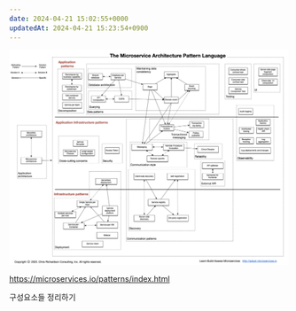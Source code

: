 ```yaml
---
date: 2024-04-21 15:02:55+0000
updatedAt: 2024-04-21 15:23:54+0900
---
```

![Pasted image 20231104223236](real-resource-image/Pasted%20image%2020231104223236.png)

https://microservices.io/patterns/index.html

구성요소들 정리하기